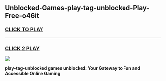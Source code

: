 
## Unblocked-Games-play-tag-unblocked-Play-Free-o46it
<h3>
<a href="https://premium76.site?title=play-tag-unblocked&ref=12A">CLICK TO PLAY</a></h3>
<hr>

<h3>
<a href="https://premium76.site?title=play-tag-unblocked&ref=12A">CLICK 2 PLAY</a>
  
</h3>

<a href="https://premium76.site?title=play-tag-unblocked&ref=12A"><img src="https://clearcache.store/games.png"></a>


**play-tag-unblocked games unblocked: Your Gateway to Fun and Accessible Online Gaming**
